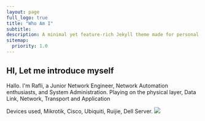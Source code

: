 ```yaml
---
layout: page
full_logo: true
title: "Who Am I"
subtitle: 
description: A minimal yet feature-rich Jekyll theme made for personal websites and blogs.
sitemap:
  priority: 1.0
---
```

## HI, Let me introduce myself
Hallo. I'm Rafli, a Junior Network Engineer, Network Automation enthusiasts, and System Administration. Playing on the physical layer, 
Data Link, Network, Transport and Application

Devices used, Mikrotik, Cisco, Ubiquiti, Ruijie, Dell Server. <a href="https://github.com/Kyuubang"><img src="https://img.shields.io/github/followers/Kyuubang?style=social" /></a>

<br>
<br>
<br>
<br>
<br>
<br>
<br>
